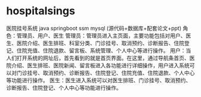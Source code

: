 # hospitalsings
医院挂号系统 java springboot ssm mysql (源代码+数据库+配套论文+ppt)  角色：管理员、用户、医生  管理员：管理员进入主页面，主要功能包括对用户、医生、医院介绍、医生排班、科室分类、门诊挂号、取消预约、诊断报告、住院登记、住院充值、住院退款、留言板、系统管理、个人中心等进行操作。  用户：当人们打开系统的网址后，首先看到的就是首页界面。在这里，通过导航条首页、医院介绍、医生排班、医院新闻、留言板进入各功能进行详细操作，用户进入系统可以对门诊挂号、取消预约、诊断报告、住院登记、住院充值、住院退款、个人中心等功能进行操作。  医生：医生进入系统可以对医生排班、门诊挂号、取消预约、诊断报告、住院登记、个人中心等功能进行操作。
